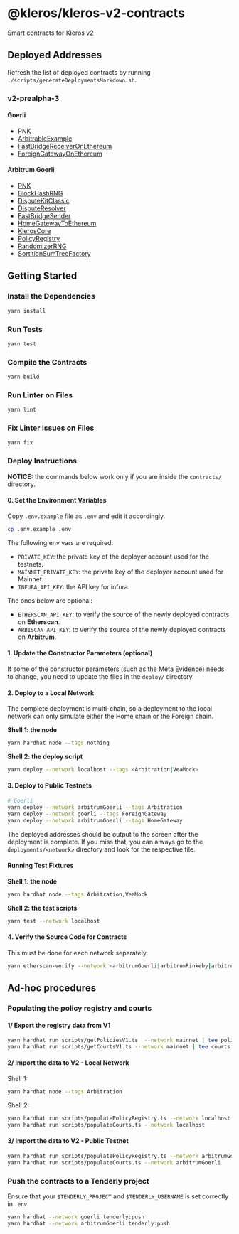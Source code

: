 # @kleros/kleros-v2-contracts

Smart contracts for Kleros v2

## Deployed Addresses

Refresh the list of deployed contracts by running `./scripts/generateDeploymentsMarkdown.sh`.

### v2-prealpha-3

#### Goerli

- [PNK](https://goerli.etherscan.io/token/0xA3B02bA6E10F55fb177637917B1b472da0110CcC)
- [ArbitrableExample](https://goerli.etherscan.io/address/0xd78dcdde2c5a2bd4bb246bc7db6994b95f7c442c)
- [FastBridgeReceiverOnEthereum](https://goerli.etherscan.io/address/0x8F53f533531a40BdaA832254e282ed1b21D83F71)
- [ForeignGatewayOnEthereum](https://goerli.etherscan.io/address/0x4401a368dea8d5761aeeffd3c4a674086dea0666)

#### Arbitrum Goerli

- [PNK](https://goerli.arbiscan.io/token/0x4DEeeFD054434bf6721eF39Aa18EfB3fd0D12610/token-transfers)
- [BlockHashRNG](https://goerli.arbiscan.io/address/0x68eE49dfD9d76f3386257a3D0e0A85c0A5519bBD)
- [DisputeKitClassic](https://goerli.arbiscan.io/address/0xde31F2245d164620d08f5b0f8D43dCe8B9708373)
- [DisputeResolver](https://goerli.arbiscan.io/address/0xa1f52474CFa1ee78758a4bBa35DE547133Bda62f)
- [FastBridgeSender](https://goerli.arbiscan.io/address/0x4d18b9792e0D8F5aF696E71dBEDff8fcBEed6e8C)
- [HomeGatewayToEthereum](https://goerli.arbiscan.io/address/0xed12799915180a257985631fbD2ead261eD838cf)
- [KlerosCore](https://goerli.arbiscan.io/address/0x4d7858e73a8842b5e6422D08a3349924dD062AbB)
- [PolicyRegistry](https://goerli.arbiscan.io/address/0xAF0F49Fe110b48bd512F00d51D141F023c9a9106)
- [RandomizerRNG](https://goerli.arbiscan.io/address/0xb82D1eAD813C3a2E729F288276cc402343423Bad)
- [SortitionSumTreeFactory](https://goerli.arbiscan.io/address/0x40a78989317B953e427B3BD87C59eA003fcC2296)

## Getting Started

### Install the Dependencies

```bash
yarn install
```

### Run Tests

```bash
yarn test
```

### Compile the Contracts

```bash
yarn build
```

### Run Linter on Files

```bash
yarn lint
```

### Fix Linter Issues on Files

```bash
yarn fix
```

### Deploy Instructions

**NOTICE:** the commands below work only if you are inside the `contracts/` directory.

#### 0. Set the Environment Variables

Copy `.env.example` file as `.env` and edit it accordingly.

```bash
cp .env.example .env
```

The following env vars are required:

- `PRIVATE_KEY`: the private key of the deployer account used for the testnets.
- `MAINNET_PRIVATE_KEY`: the private key of the deployer account used for Mainnet.
- `INFURA_API_KEY`: the API key for infura.

The ones below are optional:

- `ETHERSCAN_API_KEY`: to verify the source of the newly deployed contracts on **Etherscan**.
- `ARBISCAN_API_KEY`: to verify the source of the newly deployed contracts on **Arbitrum**.

#### 1. Update the Constructor Parameters (optional)

If some of the constructor parameters (such as the Meta Evidence) needs to change, you need to update the files in the `deploy/` directory.

#### 2. Deploy to a Local Network

The complete deployment is multi-chain, so a deployment to the local network can only simulate either the Home chain or the Foreign chain.

**Shell 1: the node**

```bash
yarn hardhat node --tags nothing
```

**Shell 2: the deploy script**

```bash
yarn deploy --network localhost --tags <Arbitration|VeaMock>
```

#### 3. Deploy to Public Testnets

```bash
# Goerli
yarn deploy --network arbitrumGoerli --tags Arbitration
yarn deploy --network goerli --tags ForeignGateway
yarn deploy --network arbitrumGoerli --tags HomeGateway
```

The deployed addresses should be output to the screen after the deployment is complete.
If you miss that, you can always go to the `deployments/<network>` directory and look for the respective file.

#### Running Test Fixtures

**Shell 1: the node**

```bash
yarn hardhat node --tags Arbitration,VeaMock
```

**Shell 2: the test scripts**

```bash
yarn test --network localhost
```

#### 4. Verify the Source Code for Contracts

This must be done for each network separately.

```bash
yarn etherscan-verify --network <arbitrumGoerli|arbitrumRinkeby|arbitrum|goerli|rinkeby|mainnet>
```

## Ad-hoc procedures

### Populating the policy registry and courts

#### 1/ Export the registry data from V1

```bash
yarn hardhat run scripts/getPoliciesV1.ts  --network mainnet | tee policies.v1.json
yarn hardhat run scripts/getCourtsV1.ts --network mainnet | tee courts.v1.json
```

#### 2/ Import the data to V2 - Local Network

Shell 1:

```bash
yarn hardhat node --tags Arbitration
```

Shell 2:

```bash
yarn hardhat run scripts/populatePolicyRegistry.ts --network localhost
yarn hardhat run scripts/populateCourts.ts --network localhost
```

#### 3/ Import the data to V2 - Public Testnet

```bash
yarn hardhat run scripts/populatePolicyRegistry.ts --network arbitrumGoerli
yarn hardhat run scripts/populateCourts.ts --network arbitrumGoerli
```

### Push the contracts to a Tenderly project

Ensure that your `$TENDERLY_PROJECT` and `$TENDERLY_USERNAME` is set correctly in `.env`.

```bash
yarn hardhat --network goerli tenderly:push
yarn hardhat --network arbitrumGoerli tenderly:push
```
